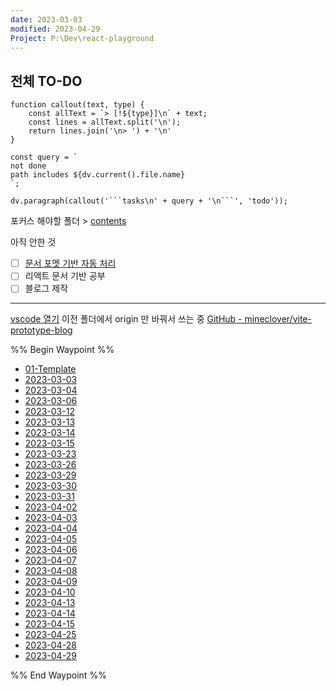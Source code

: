 ```yaml
---
date: 2023-03-03
modified: 2023-04-29
Project: P:\Dev\react-playground
---
```


## 전체 TO-DO

````dataviewjs
function callout(text, type) {
    const allText = `> [!${type}]\n` + text;
    const lines = allText.split('\n');
    return lines.join('\n> ') + '\n'
}

const query = `
not done
path includes ${dv.current().file.name}
`;

dv.paragraph(callout('```tasks\n' + query + '\n```', 'todo'));
````

포커스 해야할 폴더 > [contents](../../../contents)

아직 안한 것

- [ ] [문서 포멧 기반 자동 처리](https://github.com/mineclover/MDN-to-Markdown-for-obsidian)
- [ ] 리액트 문서 기반 공부
- [ ] 블로그 제작

---

[vscode 열기](vscode://file/P:/Dev/react-playground/)
이전 폴더에서 origin 만 바꿔서 쓰는 중
[GitHub - mineclover/vite-prototype-blog](https://github.com/mineclover/vite-prototype-blog)

%% Begin Waypoint %%

- [01-Template](./01-Template.md)
- [2023-03-03](./2023-03-03.md)
- [2023-03-04](./2023-03-04.md)
- [2023-03-06](./2023-03-06.md)
- [2023-03-12](./2023-03-12.md)
- [2023-03-13](./2023-03-13.md)
- [2023-03-14](./2023-03-14.md)
- [2023-03-15](./2023-03-15.md)
- [2023-03-23](./2023-03-23.md)
- [2023-03-26](./2023-03-26.md)
- [2023-03-29](./2023-03-29.md)
- [2023-03-30](./2023-03-30.md)
- [2023-03-31](./2023-03-31.md)
- [2023-04-02](./2023-04-02.md)
- [2023-04-03](./2023-04-03.md)
- [2023-04-04](./2023-04-04.md)
- [2023-04-05](./2023-04-05.md)
- [2023-04-06](./2023-04-06.md)
- [2023-04-07](./2023-04-07.md)
- [2023-04-08](./2023-04-08.md)
- [2023-04-09](./2023-04-09.md)
- [2023-04-10](./2023-04-10.md)
- [2023-04-13](./2023-04-13.md)
- [2023-04-14](./2023-04-14.md)
- [2023-04-15](./2023-04-15.md)
- [2023-04-25](./2023-04-25.md)
- [2023-04-28](./2023-04-28.md)
- [2023-04-29](./2023-04-29.md)

%% End Waypoint %%
